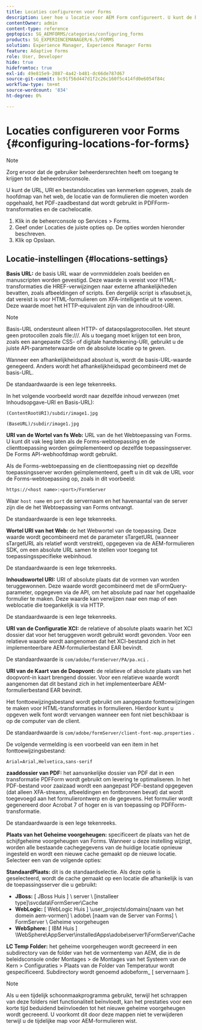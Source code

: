 ```yaml
---
title: Locaties configureren voor Forms
description: Leer hoe u locatie voor AEM Form configureert. U kunt de bestandslocaties van kenmerken, de locatie van het formulier, het PDF-zaadbestand en de cachelocatie opgeven.
contentOwner: admin
content-type: reference
geptopics: SG_AEMFORMS/categories/configuring_forms
products: SG_EXPERIENCEMANAGER/6.5/FORMS
solution: Experience Manager, Experience Manager Forms
feature: Adaptive Forms
role: User, Developer
hide: true
hidefromtoc: true
exl-id: 49e815e9-2087-4a42-b481-dc66de787d67
source-git-commit: bc91f56d447d1f2c26c160f5c414fd0e6054f84c
workflow-type: tm+mt
source-wordcount: '834'
ht-degree: 0%

---
```


# Locaties configureren voor Forms {#configuring-locations-for-forms}

>[!NOTE]
> 
> Zorg ervoor dat de gebruiker beheerdersrechten heeft om toegang te krijgen tot de beheerdersconsole.

U kunt de URL, URI en bestandslocaties van kenmerken opgeven, zoals de hoofdmap van het web, de locatie van de formulieren die moeten worden opgehaald, het PDF-zaadbestand dat wordt gebruikt in PDFForm-transformaties en de cachelocatie.

1. Klik in de beheerconsole op Services > Forms.
1. Geef onder Locaties de juiste opties op. De opties worden hieronder beschreven.
1. Klik op Opslaan.

## Locatie-instellingen {#locations-settings}

**Basis URL:** de basis URL waar de vormmiddelen zoals beelden en manuscripten worden gevestigd. Deze waarde is vereist voor HTML-transformaties die HREF-verwijzingen naar externe afhankelijkheden bevatten, zoals afbeeldingen of scripts. Een dergelijk script is xfasubset.js, dat vereist is voor HTML-formulieren om XFA-intelligentie uit te voeren. Deze waarde moet het HTTP-equivalent zijn van de inhoudroot-URI.

>[!NOTE]
>
>Basis-URL ondersteunt alleen HTTP- of dataopslagprotocollen. Het steunt geen protocollen zoals file:///. Als u toegang moet krijgen tot een bron, zoals een aangepaste CSS- of digitale handtekening-URI, gebruikt u de juiste API-parameterwaarde om de absolute locatie op te geven.

Wanneer een afhankelijkheidspad absoluut is, wordt de basis-URL-waarde genegeerd. Anders wordt het afhankelijkheidspad gecombineerd met de basis-URL.

De standaardwaarde is een lege tekenreeks.

In het volgende voorbeeld wordt naar dezelfde inhoud verwezen (met Inhoudsopgave-URI en Basis-URL):

`(ContentRootURI)/subdir/image1.jpg`

`(BaseURL)/subdir/image1.jpg`

**URI van de Wortel van fs Web:** URL van de het Webtoepassing van Forms. U kunt dit vak leeg laten als de Forms-webtoepassing en de clienttoepassing worden geïmplementeerd op dezelfde toepassingsserver. De Forms API-webhoofdmap wordt gebruikt.

Als de Forms-webtoepassing en de clienttoepassing niet op dezelfde toepassingsserver worden geïmplementeerd, geeft u in dit vak de URL voor de Forms-webtoepassing op, zoals in dit voorbeeld:

`https://<host name>:<port>/FormServer`

Waar `host name` en `port` de servernaam en het havenaantal van de server zijn die de het Webtoepassing van Forms ontvangt.

De standaardwaarde is een lege tekenreeks.

**Wortel URI van het Web:** de het Webwortel van de toepassing. Deze waarde wordt gecombineerd met de parameter sTargetURL (wanneer sTargetURL als relatief wordt verstrekt), opgegeven via de AEM-formulieren SDK, om een absolute URL samen te stellen voor toegang tot toepassingsspecifieke webinhoud.

De standaardwaarde is een lege tekenreeks.

**Inhoudswortel URI:** URI of absolute plaats dat de vormen van worden teruggewonnen. Deze waarde wordt gecombineerd met de sFormQuery-parameter, opgegeven via de API, om het absolute pad naar het opgehaalde formulier te maken. Deze waarde kan verwijzen naar een map of een weblocatie die toegankelijk is via HTTP.

De standaardwaarde is een lege tekenreeks.

**URI van de Configuratie XCI:** de relatieve of absolute plaats waarin het XCI dossier dat voor het teruggeven wordt gebruikt wordt gevonden. Voor een relatieve waarde wordt aangenomen dat het XCI-bestand zich in het implementeerbare AEM-formulierbestand EAR bevindt.

De standaardwaarde is `com/adobe/formServer/PA/pa.xci` .

**URI van de Kaart van de Doopvont:** de relatieve of absolute plaats van het doopvont-in kaart brengend dossier. Voor een relatieve waarde wordt aangenomen dat dit bestand zich in het implementeerbare AEM-formulierbestand EAR bevindt.

Het fonttoewijzingsbestand wordt gebruikt om aangepaste fonttoewijzingen te maken voor HTML-transformaties in formulieren. Hierdoor kunt u opgeven welk font wordt vervangen wanneer een font niet beschikbaar is op de computer van de client.

De standaardwaarde is `com/adobe/formServer/client-font-map.properties` .

De volgende vermelding is een voorbeeld van een item in het fonttoewijzingsbestand:

`Arial=Arial,Helvetica,sans-serif`

**zaaddossier van PDF:** het aanvankelijke dossier van PDF dat in een transformatie PDFForm wordt gebruikt om levering te optimaliseren. In het PDF-bestand voor zaaizaad wordt een aangepast PDF-bestand opgegeven (dat alleen XFA-streams, afbeeldingen en fontbronnen bevat) dat wordt toegevoegd aan het formulierontwerp en de gegevens. Het formulier wordt gegenereerd door Acrobat 7 of hoger en is van toepassing op PDFForm-transformatie.

De standaardwaarde is een lege tekenreeks.

**Plaats van het Geheime voorgeheugen:** specificeert de plaats van het de schijfgeheime voorgeheugen van Forms. Wanneer u deze instelling wijzigt, worden alle bestaande cachegegevens van de huidige locatie opnieuw ingesteld en wordt een nieuwe cache gemaakt op de nieuwe locatie. Selecteer een van de volgende opties:

**StandaardPlaats:** dit is de standaardselectie. Als deze optie is geselecteerd, wordt de cache gemaakt op een locatie die afhankelijk is van de toepassingsserver die u gebruikt:

* **JBoss:** [ JBoss Huis ] \ server \ [installeer type]\svcdata\FormServer\Cache
* **WebLogic:** [ WebLogic Huis ] \user_projects\domains\[naam van het domein aem-vormen] \ adobe\ [naam van de Server van Forms] \ FormServer \ Geheime voorgeheugen
* **WebSphere:** [ IBM Huis ] \WebSphere\AppServer\installedApps\adobe\server1\FormServer\Cache

**LC Temp Folder:** het geheime voorgeheugen wordt gecreeerd in een subdirectory van de folder van het de vormentemp van AEM, die in de beleidsconsole onder Montages > de Montages van het Systeem van de Kern > Configuraties > Plaats van de Folder van Temperatuur wordt gespecificeerd. Subdirectory wordt genoemd adobeform_ [ servernaam ].

>[!NOTE]
>
>Als u een tijdelijk schoonmaakprogramma gebruikt, terwijl het schrappen van deze folders niet functionaliteit beïnvloedt, kan het prestaties voor een korte tijd beduidend beïnvloeden tot het nieuwe geheime voorgeheugen wordt gecreeerd. U voorkomt dit door deze mappen niet te verwijderen terwijl u de tijdelijke map voor AEM-formulieren wist.

